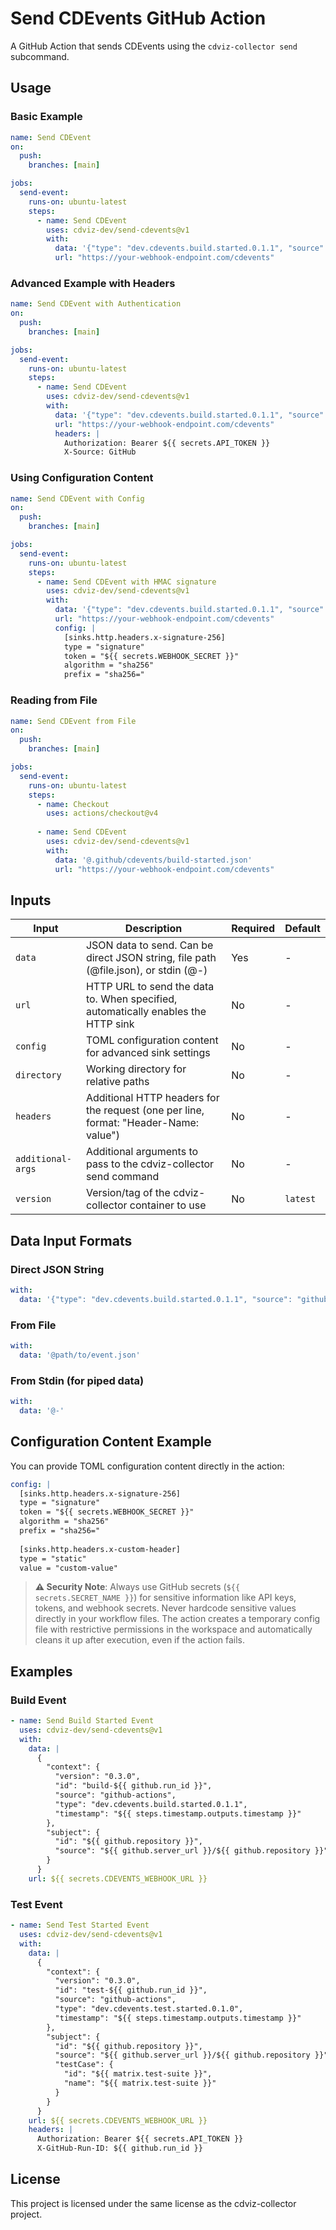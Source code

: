 # Send CDEvents GitHub Action

A GitHub Action that sends CDEvents using the `cdviz-collector send` subcommand.

## Usage

### Basic Example

```yaml
name: Send CDEvent
on:
  push:
    branches: [main]

jobs:
  send-event:
    runs-on: ubuntu-latest
    steps:
      - name: Send CDEvent
        uses: cdviz-dev/send-cdevents@v1
        with:
          data: '{"type": "dev.cdevents.build.started.0.1.1", "source": "github-action"}'
          url: "https://your-webhook-endpoint.com/cdevents"
```

### Advanced Example with Headers

```yaml
name: Send CDEvent with Authentication
on:
  push:
    branches: [main]

jobs:
  send-event:
    runs-on: ubuntu-latest
    steps:
      - name: Send CDEvent
        uses: cdviz-dev/send-cdevents@v1
        with:
          data: '{"type": "dev.cdevents.build.started.0.1.1", "source": "github-action"}'
          url: "https://your-webhook-endpoint.com/cdevents"
          headers: |
            Authorization: Bearer ${{ secrets.API_TOKEN }}
            X-Source: GitHub
```

### Using Configuration Content

```yaml
name: Send CDEvent with Config
on:
  push:
    branches: [main]

jobs:
  send-event:
    runs-on: ubuntu-latest
    steps:
      - name: Send CDEvent with HMAC signature
        uses: cdviz-dev/send-cdevents@v1
        with:
          data: '{"type": "dev.cdevents.build.started.0.1.1", "source": "github-action"}'
          url: "https://your-webhook-endpoint.com/cdevents"
          config: |
            [sinks.http.headers.x-signature-256]
            type = "signature"
            token = "${{ secrets.WEBHOOK_SECRET }}"
            algorithm = "sha256"
            prefix = "sha256="
```

### Reading from File

```yaml
name: Send CDEvent from File
on:
  push:
    branches: [main]

jobs:
  send-event:
    runs-on: ubuntu-latest
    steps:
      - name: Checkout
        uses: actions/checkout@v4
      
      - name: Send CDEvent
        uses: cdviz-dev/send-cdevents@v1
        with:
          data: '@.github/cdevents/build-started.json'
          url: "https://your-webhook-endpoint.com/cdevents"
```

## Inputs

| Input | Description | Required | Default |
|-------|-------------|----------|---------|
| `data` | JSON data to send. Can be direct JSON string, file path (@file.json), or stdin (@-) | Yes | - |
| `url` | HTTP URL to send the data to. When specified, automatically enables the HTTP sink | No | - |
| `config` | TOML configuration content for advanced sink settings | No | - |
| `directory` | Working directory for relative paths | No | - |
| `headers` | Additional HTTP headers for the request (one per line, format: "Header-Name: value") | No | - |
| `additional-args` | Additional arguments to pass to the cdviz-collector send command | No | - |
| `version` | Version/tag of the cdviz-collector container to use | No | `latest` |

## Data Input Formats

### Direct JSON String
```yaml
with:
  data: '{"type": "dev.cdevents.build.started.0.1.1", "source": "github-action"}'
```

### From File
```yaml
with:
  data: '@path/to/event.json'
```

### From Stdin (for piped data)
```yaml
with:
  data: '@-'
```

## Configuration Content Example

You can provide TOML configuration content directly in the action:

```yaml
config: |
  [sinks.http.headers.x-signature-256]
  type = "signature"
  token = "${{ secrets.WEBHOOK_SECRET }}"
  algorithm = "sha256"
  prefix = "sha256="
  
  [sinks.http.headers.x-custom-header]
  type = "static"
  value = "custom-value"
```

> **⚠️ Security Note**: Always use GitHub secrets (`${{ secrets.SECRET_NAME }}`) for sensitive information like API keys, tokens, and webhook secrets. Never hardcode sensitive values directly in your workflow files. The action creates a temporary config file with restrictive permissions in the workspace and automatically cleans it up after execution, even if the action fails.

## Examples

### Build Event
```yaml
- name: Send Build Started Event
  uses: cdviz-dev/send-cdevents@v1
  with:
    data: |
      {
        "context": {
          "version": "0.3.0",
          "id": "build-${{ github.run_id }}",
          "source": "github-actions",
          "type": "dev.cdevents.build.started.0.1.1",
          "timestamp": "${{ steps.timestamp.outputs.timestamp }}"
        },
        "subject": {
          "id": "${{ github.repository }}",
          "source": "${{ github.server_url }}/${{ github.repository }}"
        }
      }
    url: ${{ secrets.CDEVENTS_WEBHOOK_URL }}
```

### Test Event
```yaml
- name: Send Test Started Event
  uses: cdviz-dev/send-cdevents@v1
  with:
    data: |
      {
        "context": {
          "version": "0.3.0",
          "id": "test-${{ github.run_id }}",
          "source": "github-actions",
          "type": "dev.cdevents.test.started.0.1.0",
          "timestamp": "${{ steps.timestamp.outputs.timestamp }}"
        },
        "subject": {
          "id": "${{ github.repository }}",
          "source": "${{ github.server_url }}/${{ github.repository }}",
          "testCase": {
            "id": "${{ matrix.test-suite }}",
            "name": "${{ matrix.test-suite }}"
          }
        }
      }
    url: ${{ secrets.CDEVENTS_WEBHOOK_URL }}
    headers: |
      Authorization: Bearer ${{ secrets.API_TOKEN }}
      X-GitHub-Run-ID: ${{ github.run_id }}
```

## License

This project is licensed under the same license as the cdviz-collector project.